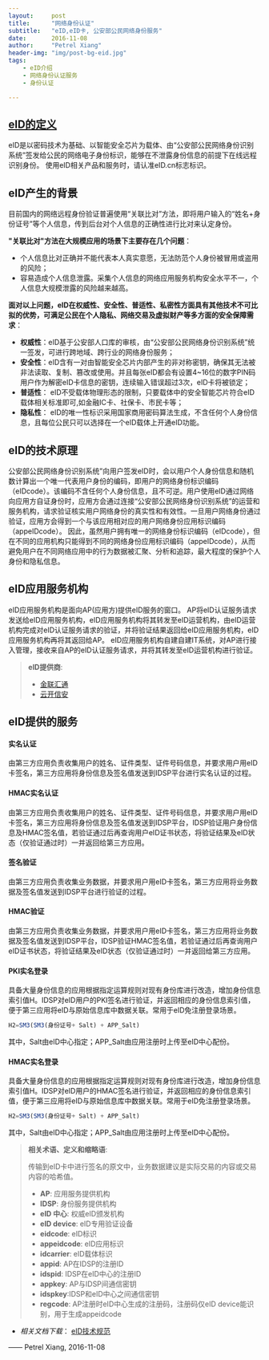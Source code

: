 ```yaml
---
layout:     post
title:      "网络身份认证"
subtitle:   "eID,eID卡, 公安部公民网络身份服务"
date:       2016-11-08
author:     "Petrel Xiang"
header-img: "img/post-bg-eid.jpg"
tags:
    - eID介绍
    - 网络身份认证服务
    - 身份认证

---
```



## [eID的定义](http://eid.cn/index.html)
eID是以密码技术为基础、以智能安全芯片为载体、由“公安部公民网络身份识别系统”签发给公民的网络电子身份标识，能够在不泄露身份信息的前提下在线远程识别身份。
使用eID相关产品和服务时，请认准eID.cn标志标识。


## eID产生的背景


目前国内的网络远程身份验证普遍使用“关联比对”方法，即将用户输入的“姓名+身份证号”等个人信息，传到后台对个人信息的正确性进行比对来认定身份。


**"关联比对"方法在大规模应用的场景下主要存在几个问题**：

* 个人信息比对正确并不能代表本人真实意愿，无法防范个人身份被冒用或盗用的风险；
* 容易造成个人信息泄露。采集个人信息的网络应用服务机构安全水平不一，个人信息大规模泄露的风险越来越高。

**面对以上问题，eID在权威性、安全性、普适性、私密性方面具有其他技术不可比拟的优势，可满足公民在个人隐私、网络交易及虚拟财产等多方面的安全保障需求**：

* **权威性**：eID基于公安部人口库的审核，由“公安部公民网络身份识别系统”统一签发，可进行跨地域、跨行业的网络身份服务；
* **安全性**：eID含有一对由智能安全芯片内部产生的非对称密钥，确保其无法被非法读取、复制、篡改或使用。并且每张eID都会有设置4~16位的数字PIN码用户作为解密eID卡信息的密钥，连续输入错误超过3次，eID卡将被锁定；
* **普适性**： eID不受载体物理形态的限制，只要载体中的安全智能芯片符合eID载体相关标准即可,如金融IC卡、社保卡、市民卡等；
* **隐私性**： eID的唯一性标识采用国家商用密码算法生成，不含任何个人身份信息，且每位公民只可以选择在一个eID载体上开通eID功能。


## eID的技术原理


公安部公民网络身份识别系统”向用户签发eID时，会以用户个人身份信息和随机数计算出一个唯一代表用户身份的编码，即用户的网络身份标识编码（eIDcode）。该编码不含任何个人身份信息，且不可逆。用户使用eID通过网络向应用方自证身份时，应用方会通过连接“公安部公民网络身份识别系统”的运营和服务机构，请求验证核实用户网络身份的真实性和有效性。一旦用户网络身份通过验证，应用方会得到一个与该应用相对应的用户网络身份应用标识编码（appeIDcode）。
因此，虽然用户拥有唯一的网络身份标识编码（eIDcode），但在不同的应用机构只能得到不同的网络身份应用标识编码（appeIDcode），从而避免用户在不同网络应用中的行为数据被汇聚、分析和追踪，最大程度的保护个人身份和隐私信息。


## eID应用服务机构


eID应用服务机构是面向AP(应用方)提供eID服务的窗口。 AP将eID认证服务请求发送给eID应用服务机构，eID应用服务机构将其转发至eID运营机构，由eID运营机构完成对eID认证服务请求的验证，并将验证结果返回给eID应用服务机构，eID应用服务机构再将其返回给AP。
eID应用服务机构自建自建IT系统，对AP进行接入管理，接收来自AP的eID认证服务请求，并将其转发至eID运营机构进行验证。


> **eID提供商**:
>
> * [金联汇通](http://www.eidlink.com)
> * [云开信安](http://www.eidsp.cn)


## eID提供的服务
#### 实名认证

由第三方应用负责收集用户的姓名、证件类型、证件号码信息，并要求用户用eID卡签名，第三方应用将身份信息及签名值发送到IDSP平台进行实名认证的过程。
#### HMAC实名认证

由第三方应用负责收集用户的姓名、证件类型、证件号码信息，并要求用户用eID卡签名，第三方应用将身份信息及签名值发送到IDSP平台，IDSP验证用户身份信息及HMAC签名值，若验证通过后再查询用户eID证书状态，将验证结果及eID状态（仅验证通过时）一并返回给第三方应用。
#### 签名验证

由第三方应用负责收集业务数据，并要求用户用eID卡签名，第三方应用将业务数据及签名值发送到IDSP平台进行验证的过程。


#### HMAC验证

由第三方应用负责收集业务数据，并要求用户用eID卡签名，第三方应用将业务数据及签名值发送到IDSP平台，IDSP验证HMAC签名值，若验证通过后再查询用户eID证书状态，将验证结果及eID状态（仅验证通过时）一并返回给第三方应用。
#### PKI实名登录

具备大量身份信息的应用根据指定运算规则对现有身份库进行改造，增加身份信息索引值H。IDSP对eID用户的PKI签名进行验证，并返回相应的身份信息索引值，便于第三应用将eID与原始信息库中数据关联。常用于eID免注册登录场景。
```js
H2=SM3(SM3(身份证号+ Salt) + APP_Salt)
```
其中，Salt由eID中心指定；APP_Salt由应用注册时上传至eID中心配份。


#### HMAC实名登录
具备大量身份信息的应用根据指定运算规则对现有身份库进行改造，增加身份信息索引值H。IDSP对eID用户的HMAC签名进行验证，并返回相应的身份信息索引值，便于第三应用将eID与原始信息库中数据关联。常用于eID免注册登录场景。

```js
H2=SM3(SM3(身份证号+ Salt) + APP_Salt)

```

其中，Salt由eID中心指定；APP_Salt由应用注册时上传至eID中心配份。



> **相关术语、定义和缩略语**:
>
> 传输到eID卡中进行签名的原文中，业务数据建议是实际交易的内容或交易内容的哈希值。
> * **AP**: 应用服务提供机构
> * **IDSP**: 身份服务提供机构
> * **eID 中心**: 权威eID颁发机构
> * **eID device**: eID专用验证设备
> * **eidcode**: eID标识
> * **appeidcode**: eID应用标识
> * **idcarrier**: eID载体标识
> * **appid**: AP在IDSP的注册ID
> * **idspid**: IDSP在eID中心的注册ID
> * **appkey**: AP与IDSP间通信密钥
> * **idspkey**:IDSP和eID中心之间通信密钥
> * **regcode**: AP注册时eID中心生成的注册码，注册码仅eID device能识别，用于生成appeidcode


* *相关文档下载*： <a href="{{ site.baseurl }}/img/in-post/post-eid/eID应用技术规范v1.docx">eID技术规范</a>


—— Petrel Xiang, 2016-11-08
